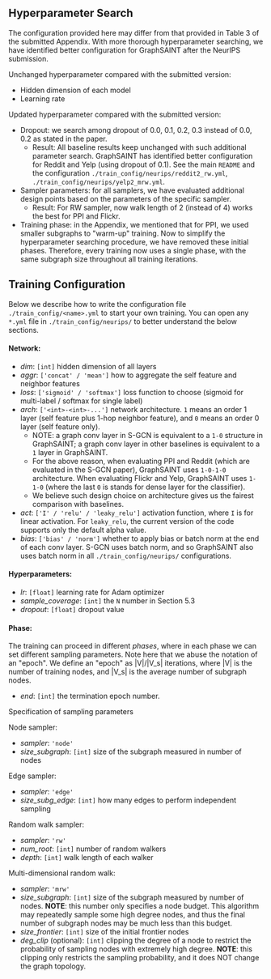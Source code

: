 ## Hyperparameter Search

The configuration provided here may differ from that provided in Table 3 of the submitted Appendix. With more thorough hyperparameter searching, we have identified better configuration for GraphSAINT after the NeurIPS submission. 

Unchanged hyperparameter compared with the submitted version:

* Hidden dimension of each model
* Learning rate

Updated hyperparameter compared with the submitted version:

* Dropout: we search among dropout of 0.0, 0.1, 0.2, 0.3 instead of 0.0, 0.2 as stated in the paper. 
  * Result: All baseline results keep unchanged with such additional parameter search. GraphSAINT has identified better configuration for Reddit and Yelp (using dropout of 0.1). See the main `README` and the configuration `./train_config/neurips/reddit2_rw.yml`, `./train_config/neurips/yelp2_mrw.yml`.
* Sampler parameters: for all samplers, we have evaluated additional design points based on the parameters of the specific sampler.
  * Result: For RW sampler, now walk length of 2 (instead of 4) works the best for PPI and Flickr. 
* Training phase: in the Appendix, we mentioned that for PPI, we used smaller subgraphs to "warm-up" training. Now to simplify the hyperparameter searching procedure, we have removed these initial phases. Therefore, every training now uses a single phase, with the same subgraph size throughout all training iterations.

## Training Configuration

Below we describe how to write the configuration file `./train_config/<name>.yml` to start your own training. 
You can open any `*.yml` file in `./train_config/neurips/` to better understand the below sections. 

#### Network:

* *dim*: `[int]` hidden dimension of all layers
* *aggr*: `['concat' / 'mean']` how to aggregate the self feature and neighbor features
* *loss*: `['sigmoid' / 'softmax']` loss function to choose (sigmoid for multi-label / softmax for single label)
* *arch*: `['<int>-<int>-...']` network architecture. `1` means an order 1 layer (self feature plus 1-hop neighbor feature), and `0` means an order 0 layer (self feature only).
  * NOTE: a graph conv layer in S-GCN is equivalent to a `1-0` structure in GraphSAINT; a graph conv layer in other baselines is equivalent to a `1` layer in GraphSAINT. 
  * For the above reason, when evaluating PPI and Reddit (which are evaluated in the S-GCN paper), GraphSAINT uses `1-0-1-0` architecture. When evaluating Flickr and Yelp, GraphSAINT uses `1-1-0` (where the last `0` is stands for dense layer for the classifier).
  * We believe such design choice on architecture gives us the fairest comparison with baselines.
* *act*: `['I' / 'relu' / 'leaky_relu']` activation function, where `I` is for linear activation. For `leaky_relu`, the current version of the code supports only the default alpha value.
* *bias*: `['bias' / 'norm']` whether to apply bias or batch norm at the end of each conv layer. S-GCN uses batch norm, and so GraphSAINT also uses batch norm in all `./train_config/neurips/` configurations. 

#### Hyperparameters:

* *lr*: `[float]` learning rate for Adam optimizer
* *sample\_coverage*: `[int]` the `N` number in Section 5.3
* *dropout*: `[float]` dropout value

#### Phase:

The training can proceed in different *phases*, where in each phase we can set different sampling parameters. Note here that we abuse the notation of an "epoch". We define an "epoch" as |V|/|V_s| iterations, where |V| is the number of training nodes, and |V_s| is the average number of subgraph nodes. 

* *end*: `[int]` the termination epoch number. 

Specification of sampling parameters

Node sampler:

* *sampler*: `'node'`
* *size_subgraph*: `[int]` size of the subgraph measured in number of nodes

Edge sampler:

* *sampler*: `'edge'`
* *size_subg_edge*: `[int]` how many edges to perform independent sampling

Random walk sampler:

* *sampler*: `'rw'`
* *num_root*: `[int]` number of random walkers
* *depth*: `[int]` walk length of each walker

Multi-dimensional random walk:

* *sampler*: `'mrw'`
* *size_subgraph*: `[int]` size of the subgraph measured by number of nodes. **NOTE**: this number only specifies a node budget. This algorithm may repeatedly sample some high degree nodes, and thus the final number of subgraph nodes may be much less than this budget. 
* *size_frontier*: `[int]` size of the initial frontier nodes
* *deg_clip* (optional): `[int]` clipping the degree of a node to restrict the probability of sampling nodes with extremely high degree. **NOTE**: this clipping only restricts the sampling probability, and it does NOT change the graph topology.
